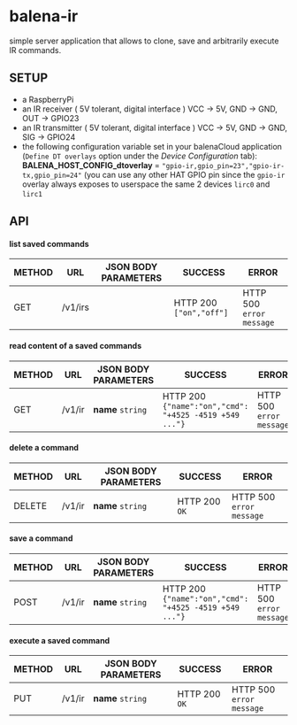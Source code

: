 # balena-ir

simple server application that allows to clone, save and arbitrarily execute IR commands.

## SETUP

* a RaspberryPi
* an IR receiver ( 5V tolerant, digital interface ) VCC -> 5V, GND -> GND, OUT -> GPIO23
* an IR transmitter ( 5V tolerant, digital interface ) VCC -> 5V, GND -> GND, SIG -> GPIO24
* the following configuration variable set in your balenaCloud application (`Define DT overlays` option under the _Device Configuration_ tab): **BALENA_HOST_CONFIG_dtoverlay** = `"gpio-ir,gpio_pin=23","gpio-ir-tx,gpio_pin=24"`
(you can use any other HAT GPIO pin since the `gpio-ir` overlay always exposes to userspace the same 2 devices `lirc0` and `lirc1`

## API

#### list saved commands

| METHOD | URL        | JSON BODY PARAMETERS     | SUCCESS                                           | ERROR                    |
|----|------------|---------------------|---------------------------------------------------|--------------------------|
| GET | /v1/irs |  | HTTP 200 `["on","off"]` | HTTP 500 `error message` |

#### read content of a saved commands

| METHOD | URL        | JSON BODY PARAMETERS     | SUCCESS                                           | ERROR                    |
|----|------------|---------------------|---------------------------------------------------|--------------------------|
| GET | /v1/ir | **name** `string` | HTTP 200 `{"name":"on","cmd": "+4525 -4519 +549 ..."}` | HTTP 500 `error message` |

#### delete a command

| METHOD | URL        | JSON BODY PARAMETERS     | SUCCESS                                           | ERROR                    |
|----|------------|---------------------|---------------------------------------------------|--------------------------|
| DELETE | /v1/ir | **name** `string` | HTTP 200 `OK` | HTTP 500 `error message` |

#### save a command

| METHOD | URL        | JSON BODY PARAMETERS     | SUCCESS                                           | ERROR                    |
|----|------------|---------------------|---------------------------------------------------|--------------------------|
| POST | /v1/ir | **name** `string` | HTTP 200 `{"name":"on","cmd": "+4525 -4519 +549 ..."}` | HTTP 500 `error message` |

#### execute a saved command

| METHOD | URL        | JSON BODY PARAMETERS     | SUCCESS                                           | ERROR                    |
|----|------------|---------------------|---------------------------------------------------|--------------------------|
| PUT | /v1/ir | **name** `string` | HTTP 200 `OK` | HTTP 500 `error message` |
